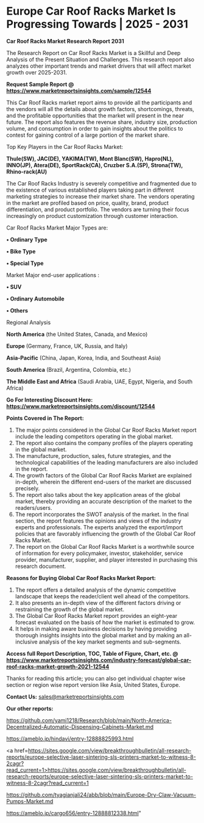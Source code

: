 # Europe Car Roof Racks Market Is Progressing Towards | 2025 - 2031

<strong>Car Roof Racks Market Research Report 2031</strong>

The Research Report on Car Roof Racks Market is a Skillful and Deep Analysis of the Present Situation and Challenges. This research report also analyzes other important trends and market drivers that will affect market growth over 2025-2031.

<strong>Request Sample Report @ <a href=https://www.marketreportsinsights.com/sample/12544>https://www.marketreportsinsights.com/sample/12544</a></strong>

This Car Roof Racks market report aims to provide all the participants and the vendors will all the details about growth factors, shortcomings, threats, and the profitable opportunities that the market will present in the near future. The report also features the revenue share, industry size, production volume, and consumption in order to gain insights about the politics to contest for gaining control of a large portion of the market share.

Top Key Players in the Car Roof Racks Market:

<strong>Thule(SW), JAC(DE), YAKIMA(TW), Mont Blanc(SW), Hapro(NL), INNO(JP), Atera(DE), SportRack(CA), Cruzber S.A.(SP), Strona(TW), Rhino-rack(AU)</strong>

The Car Roof Racks Industry is severely competitive and fragmented due to the existence of various established players taking part in different marketing strategies to increase their market share. The vendors operating in the market are profiled based on price, quality, brand, product differentiation, and product portfolio. The vendors are turning their focus increasingly on product customization through customer interaction.

Car Roof Racks Market Major Types are:

<strong>• Ordinary Type

• Bike Type

• Special Type</strong>

Market Major end-user applications :

<strong>• SUV

• Ordinary Automobile

• Others</strong>

Regional Analysis

</u><strong><b>North America</b></strong> (the United States, Canada, and Mexico)

<strong><b>Europe </b></strong>(Germany, France, UK, Russia, and Italy)

<strong><b>Asia-Pacific</b></strong> (China, Japan, Korea, India, and Southeast Asia)

<strong><b>South America</b></strong> (Brazil, Argentina, Colombia, etc.)

<strong><b>The Middle East and Africa</b></strong> (Saudi Arabia, UAE, Egypt, Nigeria, and South Africa)

<strong>Go For Interesting Discount Here: <a href=https://www.marketreportsinsights.com/discount/12544>https://www.marketreportsinsights.com/discount/12544</a></strong>

<strong>Points Covered in The Report:</strong>
<ol>
  <li>The major points considered in the Global Car Roof Racks Market report include the leading competitors operating in the global market.</li>
  <li>The report also contains the company profiles of the players operating in the global market.</li>
  <li>The manufacture, production, sales, future strategies, and the technological capabilities of the leading manufacturers are also included in the report.</li>
  <li>The growth factors of the Global Car Roof Racks Market are explained in-depth, wherein the different end-users of the market are discussed precisely.</li>
  <li>The report also talks about the key application areas of the global market, thereby providing an accurate description of the market to the readers/users.</li>
  <li>The report incorporates the SWOT analysis of the market. In the final section, the report features the opinions and views of the industry experts and professionals. The experts analyzed the export/import policies that are favorably influencing the growth of the Global Car Roof Racks Market.</li>
  <li>The report on the Global Car Roof Racks Market is a worthwhile source of information for every policymaker, investor, stakeholder, service provider, manufacturer, supplier, and player interested in purchasing this research document.</li>
</ol>
<strong>Reasons for Buying Global Car Roof Racks Market Report:</strong>

<ol>
  <li>The report offers a detailed analysis of the dynamic competitive landscape that keeps the reader/client well ahead of the competitors.</li>
  <li>It also presents an in-depth view of the different factors driving or restraining the growth of the global market.</li>
  <li>The Global Car Roof Racks Market report provides an eight-year forecast evaluated on the basis of how the market is estimated to grow.</li>
  <li>It helps in making aware business decisions by having providing thorough insights insights into the global market and by making an all-inclusive analysis of the key market segments and sub-segments.</li>
</ol>
<strong>Access full Report Description, TOC, Table of Figure, Chart, etc. @ <a href=https://www.marketreportsinsights.com/industry-forecast/global-car-roof-racks-market-growth-2021-12544>https://www.marketreportsinsights.com/industry-forecast/global-car-roof-racks-market-growth-2021-12544</a></strong>


Thanks for reading this article; you can also get individual chapter wise section or region wise report version like Asia, United States, Europe.

<strong>Contact Us:</strong>
sales@marketreportsinsights.com

<strong>Our other reports:</strong>

<a href=https://github.com/yami1218/Research/blob/main/North-America-Decentralized-Automatic-Dispensing-Cabinets-Market.md>https://github.com/yami1218/Research/blob/main/North-America-Decentralized-Automatic-Dispensing-Cabinets-Market.md</a>

<a href=https://ameblo.jp/hindavi/entry-12888825993.html>https://ameblo.jp/hindavi/entry-12888825993.html</a>

<a href=https://sites.google.com/view/breakthroughbulletin/all-research-reports/europe-selective-laser-sintering-sls-printers-market-to-witness-8-2cagr?read_current=1>https://sites.google.com/view/breakthroughbulletin/all-research-reports/europe-selective-laser-sintering-sls-printers-market-to-witness-8-2cagr?read_current=1</a>

<a href=https://github.com/tyagianjali24/abb/blob/main/Europe-Dry-Claw-Vacuum-Pumps-Market.md>https://github.com/tyagianjali24/abb/blob/main/Europe-Dry-Claw-Vacuum-Pumps-Market.md</a>

<a href=https://ameblo.jp/cargo656/entry-12888812338.html>https://ameblo.jp/cargo656/entry-12888812338.html</a>"
